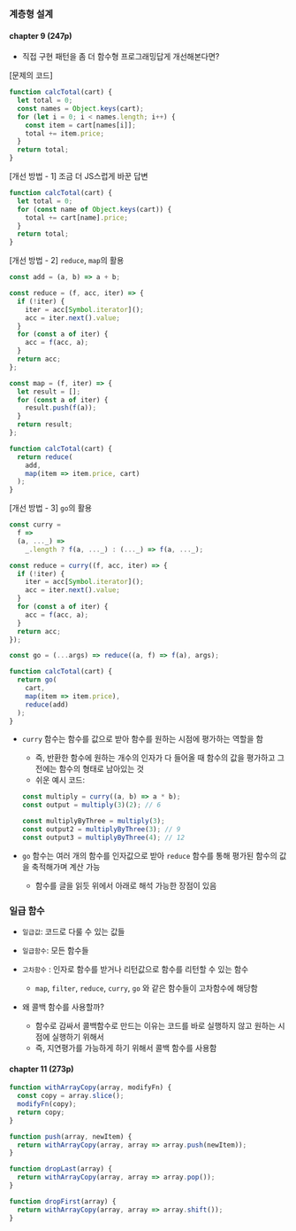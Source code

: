 ### 계층형 설계

#### chapter 9 (247p)

- 직접 구현 패턴을 좀 더 함수형 프로그래밍답게 개선해본다면?

[문제의 코드]

```ts
function calcTotal(cart) {
  let total = 0;
  const names = Object.keys(cart);
  for (let i = 0; i < names.length; i++) {
    const item = cart[names[i]];
    total += item.price;
  }
  return total;
}
```

[개선 방법 - 1]
조금 더 JS스럽게 바꾼 답변

```ts
function calcTotal(cart) {
  let total = 0;
  for (const name of Object.keys(cart)) {
    total += cart[name].price;
  }
  return total;
}
```

[개선 방법 - 2]
`reduce`, `map`의 활용

```ts
const add = (a, b) => a + b;

const reduce = (f, acc, iter) => {
  if (!iter) {
    iter = acc[Symbol.iterator]();
    acc = iter.next().value;
  }
  for (const a of iter) {
    acc = f(acc, a);
  }
  return acc;
};

const map = (f, iter) => {
  let result = [];
  for (const a of iter) {
    result.push(f(a));
  }
  return result;
};

function calcTotal(cart) {
  return reduce(
    add,
    map(item => item.price, cart)
  );
}
```

[개선 방법 - 3]
`go`의 활용

```ts
const curry =
  f =>
  (a, ..._) =>
    _.length ? f(a, ..._) : (..._) => f(a, ..._);

const reduce = curry((f, acc, iter) => {
  if (!iter) {
    iter = acc[Symbol.iterator]();
    acc = iter.next().value;
  }
  for (const a of iter) {
    acc = f(acc, a);
  }
  return acc;
});

const go = (...args) => reduce((a, f) => f(a), args);

function calcTotal(cart) {
  return go(
    cart,
    map(item => item.price),
    reduce(add)
  );
}
```

- `curry` 함수는 함수를 값으로 받아 함수를 원하는 시점에 평가하는 역할을 함

  - 즉, 반환한 함수에 원하는 개수의 인자가 다 들어올 때 함수의 값을 평가하고 그 전에는 함수의 형태로 남아있는 것
  - 쉬운 예시 코드:

  ```ts
  const multiply = curry((a, b) => a * b);
  const output = multiply(3)(2); // 6

  const multiplyByThree = multiply(3);
  const output2 = multiplyByThree(3); // 9
  const output3 = multiplyByThree(4); // 12
  ```

- `go` 함수는 여러 개의 함수를 인자값으로 받아 `reduce` 함수를 통해 평가된 함수의 값을 축적해가며 계산 가능
  - 함수를 글을 읽듯 위에서 아래로 해석 가능한 장점이 있음

### 일급 함수

- `일급값`: 코드로 다룰 수 있는 값들
- `일급함수`: 모든 함수들
- `고차함수` : 인자로 함수를 받거나 리턴값으로 함수를 리턴할 수 있는 함수

  - `map`, `filter`, `reduce`, `curry`, `go` 와 같은 함수들이 고차함수에 해당함

- 왜 콜백 함수를 사용할까?
  - 함수로 감싸서 콜백함수로 만드는 이유는 코드를 바로 실행하지 않고 원하는 시점에 실행하기 위해서
  - 즉, 지연평가를 가능하게 하기 위해서 콜백 함수를 사용함

#### chapter 11 (273p)

```ts
function withArrayCopy(array, modifyFn) {
  const copy = array.slice();
  modifyFn(copy);
  return copy;
}

function push(array, newItem) {
  return withArrayCopy(array, array => array.push(newItem));
}

function dropLast(array) {
  return withArrayCopy(array, array => array.pop());
}

function dropFirst(array) {
  return withArrayCopy(array, array => array.shift());
}
```
